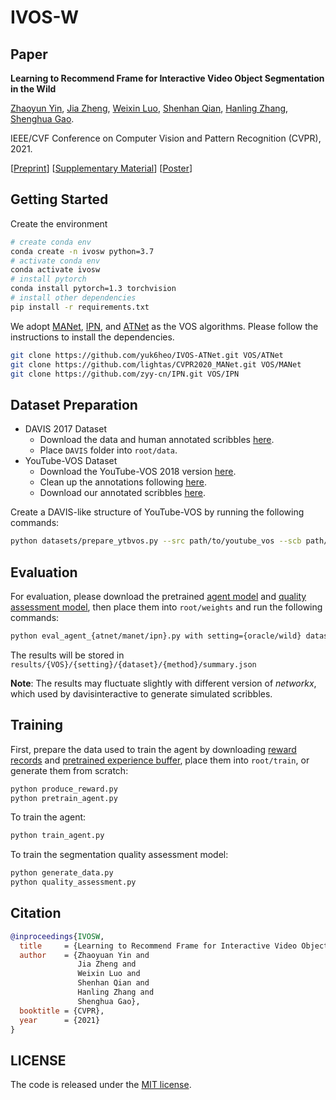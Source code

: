 # IVOS-W

## Paper

**Learning to Recommend Frame for Interactive Video Object Segmentation in the Wild**

[Zhaoyun Yin](https://github.com/zyy-cn),
[Jia Zheng](http://bertjiazheng.github.io),
[Weixin Luo](https://zachluo.github.io),
[Shenhan Qian](https://github.com/ShenhanQian),
[Hanling Zhang](http://design.hnu.edu.cn/info/1023/5767.htm),
[Shenghua Gao](https://sist.shanghaitech.edu.cn/sist_en/2020/0814/c7582a54772/page.htm).

IEEE/CVF Conference on Computer Vision and Pattern Recognition (CVPR), 2021.

[[Preprint](https://arxiv.org/abs/2103.10391)]
[[Supplementary Material](https://drive.google.com/file/d/1lxA4GV9eSmhtLlzdgoEqO3sJ0_fpZeA7/view?usp=sharing)]
[[Poster](https://drive.google.com/file/d/1NHfzwy0Nk20crySkMIPaVFvMOjL142Hs/view?usp=sharing)]

## Getting Started

Create the environment

```bash
# create conda env
conda create -n ivosw python=3.7
# activate conda env
conda activate ivosw
# install pytorch
conda install pytorch=1.3 torchvision
# install other dependencies
pip install -r requirements.txt
```

We adopt [MANet](https://github.com/lightas/CVPR2020_MANet), [IPN](https://github.com/zyy-cn/IPN.git), and [ATNet](https://github.com/yuk6heo/IVOS-ATNet) as the VOS algorithms. Please follow the instructions to install the dependencies.

```bash
git clone https://github.com/yuk6heo/IVOS-ATNet.git VOS/ATNet
git clone https://github.com/lightas/CVPR2020_MANet.git VOS/MANet
git clone https://github.com/zyy-cn/IPN.git VOS/IPN
```

## Dataset Preparation

- DAVIS 2017 Dataset
  - Download the data and human annotated scribbles [here](https://davischallenge.org/davis2017/code.html).
  - Place `DAVIS` folder into `root/data`.
- YouTube-VOS Dataset
  - Download the YouTube-VOS 2018 version [here](https://youtube-vos.org/dataset).
  - Clean up the annotations following [here](https://competitions.codalab.org/forums/16267/2626/).
  - Download our annotated scribbles [here](https://drive.google.com/file/d/1yliwTYP_PkiJnIAOo292gx9Fv3sLVYj4/view?usp=sharing).

Create a DAVIS-like structure of YouTube-VOS by running the following commands:

```bash
python datasets/prepare_ytbvos.py --src path/to/youtube_vos --scb path/to/scribble_dir
```

## Evaluation

For evaluation, please download the pretrained [agent model](https://drive.google.com/file/d/18OgPfPcYipe_1Ka7qlKar7mVVwvG7gPT/view?usp=sharing) and [quality assessment model](https://drive.google.com/file/d/1Xdkr6Epm5H5hDkQoBqmp0E_t5V-9SlKl/view?usp=sharing), then place them into `root/weights` and run the following commands:

```bash
python eval_agent_{atnet/manet/ipn}.py with setting={oracle/wild} dataset={davis/ytbvos} method={random/linspace/worst/ours}
```

The results will be stored in `results/{VOS}/{setting}/{dataset}/{method}/summary.json`

**Note**: The results may fluctuate slightly with different version of *networkx*, which used by davisinteractive to generate simulated scribbles.

## Training

First, prepare the data used to train the agent by downloading [reward records](https://drive.google.com/file/d/1cNIstWStaGCknoAkBUquYEpYwz0iFmUn/view?usp=sharing) and [pretrained experience buffer](https://drive.google.com/file/d/13rXLrWSiXdhk5XB3jyiVZHh7mbeVX8p_/view?usp=sharing), place them into `root/train`, or generate them from scratch:

```bash
python produce_reward.py
python pretrain_agent.py
```

To train the agent:

```bash
python train_agent.py
```

To train the segmentation quality assessment model:

```bash
python generate_data.py
python quality_assessment.py
```

## Citation

```bibtex
@inproceedings{IVOSW,
  title     = {Learning to Recommend Frame for Interactive Video Object Segmentation in the Wild},
  author    = {Zhaoyuan Yin and
               Jia Zheng and
               Weixin Luo and
               Shenhan Qian and
               Hanling Zhang and
               Shenghua Gao},
  booktitle = {CVPR},
  year      = {2021}
}
```

## LICENSE

The code is released under the [MIT license](LICENSE).
